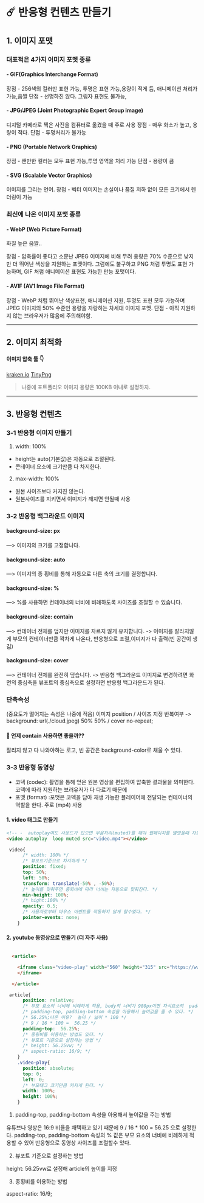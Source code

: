 # ☄️  반응형 컨텐츠 만들기

## 1. 이미지 포맷

### 대표적은 4가지 이미지 포멧 종류


#### - GIF(Graphics Interchange Format)

장점 - 256색의 컬러만 표현 가능, 투명은 표현 가능,용량이 적게 듬,  애니메이션 처리가 가능,움짤
단점 -  선명하진 않다. 그림자 표현도 불가능, 

#### - JPG/JPEG (Joint Photographic Expert Group image)

디지털 카메라로 찍은 사진을 컴퓨터로 옮겼을 때 주로 사용
장점 - 매우 화소가 높고, 용량이 적다.
단점 - 투명처리가 불가능


#### - PNG (Portable Network Graphics) 

장점 - 왠만한 컬러는 모두 표현 가능,투명 영역을 처리 가능
단점 -   용량이 큼

#### - SVG (Scalable Vector Graphics)

이미지를 그리는 언어.
장점 - 벡터 이미지는 손실이나 품질 저하 없이 모든 크기에서 렌더링이 가능


### 최신에 나온 이미지 포맷 종류

#### - WebP (Web Picture Format)

화질 높은 움짤..

장점 - 압축률이 좋다고 소문난 JPEG 이미지에 비해 무려 용량은 70% 수준으로 낮지만 더 뛰어난 색상을 지원하는 포맷이다.
그럼에도 불구하고 PNG 처럼 투명도 표현 가능하며, GIF 처럼 애니메이션 표현도 가능한 만능 포맷이다.

#### - AVIF (AV1 Image File Format) 

장점 - WebP 처럼 뛰어난 색상표현, 애니메이션 지원, 투명도 표현 모두 가능하며 JPEG 이미지의 50% 수준인 용량을 자랑하는 차세대 이미지 포맷.
단점 - 아직 지원하지 않는 브라우저가 많음에 주의해야함.


--------

## 2. 이미지 최적화

#### 이미지 압축 툴 👇 
[kraken.io](https://kraken.io/web-interface)
[TinyPng](https://tinyjpg.com/)
> 나중에 포트폴리오 이미지 용량은 100KB 이내로 설정하자.

-----

## 3. 반응형 컨텐츠

### 3-1 반응형 이미지 만들기

1. width: 100%

  - height는 auto(기본값)은 자동으로 조절된다.
  - 콘테이너 요소에 크기만큼 다 차지한다.

2. max-width: 100%

  - 원본 사이즈보다 커지진 않는다.
  -  원본사이즈를 지키면서 이미지가 깨지면 안될때 사용


### 3-2 반응형 백그라운드 이미지


#### background-size: px          
—> 이미지의 크기를 고정합니다.

#### background-size: auto       
—> 이미지의 종 횡비를 통해 자동으로 다른 축의 크기를 결정합니다.

#### background-size: %           
—> %를 사용하면 컨테이너의 너비에 비례하도록 사이즈를 조절할 수 있습니다.

#### background-size: contain  
—> 컨테이너 전체를 덮지만 이미지를 자르지 않게 유지합니다.
-> 이미지를 잘라지않게 부모의 컨테이너만큼 꽉차게 나온다, 반응형으로 조절,이미지가 다 출력(빈 공간이 생김)
#### background-size: cover     
—> 컨테이너 전체를 완전히 덮습니다.
-> 반응형 백그라운드 이미지로 변경하려면 화면의 중심축을 뷰포트의 중심축으로 설정하면 반응형 백그라운드가 된다.

### 단축속성

(중요도가 떨어지는 속성은 나중에 적음)
                    이미지        position / 사이즈 지정   반복여부
 -> background: url(./cloud.jpeg) 50% 50% / cover no-repeat; 


#### 👀 언제 contain 사용하면 좋을까??

잘리지 않고 다 나와야하는 로고, 빈 공간은 background-color로 채울 수 있다.


### 3-3 반응형 동영상

- 코덱 (codec):  촬영을 통해 얻은 원본 영상을 편집하여 압축한 결과물을 의미한다.  
코덱에 따라 지원하는 브러유저가 다 다르기 때문에 
- 포맷 (format) :포맷은 코덱을 담아 재생 가능한 플레이어에 전달되는 컨테이너의 역할을 한다. 주로 (mp4) 사용

#### 1. video 태그로 만들기

```html
<!-- -  autoplay여도 사운드가 있으면 무음처리(muted)를 해야 웹페이지를 열었을때 자동으로 재생된다 -->
<video autoplay  loop muted src="video.mp4"></video>
```
```css
 video{
      /* width: 100% */
      /* 뷰포트기준으로 차지하게 */
      position: fixed;
      top: 50%;
      left: 50%;
      transform: translate(-50% , -50%);
      /* 높이를 맞춰주면 종회비에 따라 너비는 자동으로 맞춰진다. */
      min-height: 100%;
      /* hight:100% */
      opacity: 0.5;
      /* 사용자로부터 마우스 이벤트를 작동하지 않게 할수있다. */
      pointer-events: none;
    }

```

#### 2. youtube 동영상으로 만들기 (더 자주 사용)

```html

  <article>

    <iframe class="video-play" width="560" height="315" src="https://www.youtube.com/embed/HYzjzh03egU" title="YouTube video player" frameborder="0" allow="accelerometer; autoplay; clipboard-write; encrypted-media; gyroscope; picture-in-picture; web-share" allowfullscreen>
    </iframe>

  </article>
```

```css
 article{
      position: relative;
      /* 부모 요소의 너비에 비례하게 적용, body의 너비가 980px이면 자식요소의  padding-top: 50%;는 490px과 같다*/
      /* padding-top, padding-bottom 속성을 아용해서 높이값을 줄 수 있다. */
      /* 56.25%;나온 이유?  높이 / 넓이 * 100 */
      /* 9 / 16 * 100 =  56.25 */
      padding-top:  56.25%;
      /* 종횡비를 이용하는 방법도 있다. */
      /* 뷰포트 기쥰으로 설정하는 방법 */
      /* height: 56.25vw; */
      /* aspect-ratio: 16/9; */
    }
    .video-play{
      position: absolute;
      top: 0;
      left: 0;
      /* 부모태그 크기만큼 커지게 된다. */
      width: 100%;
      height: 100%;
    }
```
1. padding-top, padding-bottom 속성을 아용해서 높이값을 주는 방법

유튜브나 영상은 16:9 비율을 채택하고 있기 때문에  9 / 16 * 100 = 56.25 으로 설정한다.
padding-top, padding-bottom 속성의 % 값은 부모 요소의 너비에 비례하게 적용할 수 있어 반응형으로 동영상 사이즈를 조절할수 있다.


2. 뷰포트 기준으로 설정하는 방법

height: 56.25vw로 설정해 article의 높이를 지정

3. 종횡비를 이용하는 방법

 aspect-ratio: 16/9;